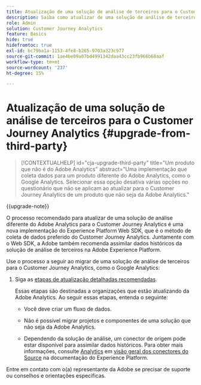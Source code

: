```yaml
---
title: Atualização de uma solução de análise de terceiros para o Customer Journey Analytics
description: Saiba como atualizar de uma solução de análise de terceiros para o Customer Journey Analytics
role: Admin
solution: Customer Journey Analytics
feature: Basics
hide: true
hidefromtoc: true
exl-id: bc79ba1a-1153-4fe8-b265-9703a323c977
source-git-commit: 1ae4be09a07bd4991342daa43cc23fb966b68aaf
workflow-type: tm+mt
source-wordcount: '237'
ht-degree: 15%

---
```


# Atualização de uma solução de análise de terceiros para o Customer Journey Analytics {#upgrade-from-third-party}

<!-- markdownlint-disable MD034 -->

>[!CONTEXTUALHELP]
>id="cja-upgrade-third-party"
>title="Um produto que não é do Adobe Analytics"
>abstract="Uma implementação que coleta dados para um produto diferente do Adobe Analytics, como o Google Analytics. Selecionar essa opção desativa várias opções no questionário que não se aplicam ao atualizar para o Customer Journey Analytics de um produto que não seja da Adobe Analytics."

<!-- markdownlint-enable MD034 -->

{{upgrade-note}}

O processo recomendado para atualizar de uma solução de análise diferente do Adobe Analytics para o Customer Journey Analytics é uma nova implementação do Experience Platform Web SDK, que é o método de coleta de dados preferido do Customer Journey Analytics. Juntamente com o Web SDK, a Adobe também recomenda assimilar dados históricos da solução de análise de terceiros na Adobe Experience Platform.

<!-- After you have enough historical data using the Experience Platform Web SDK and you have fully transitioned to Customer Journey Analytics, the Analytics source connector can be turned off and the Web SDK can be used exclusively. -->

Use o processo a seguir ao migrar de uma solução de análise de terceiros para o Customer Journey Analytics, como o Google Analytics:

1. Siga as [etapas de atualização detalhadas recomendadas](/help/getting-started/cja-upgrade/cja-upgrade-recommendations.md#detailed-recommended-upgrade-steps).

   Essas etapas são destinadas a organizações que estão atualizando da Adobe Analytics. Ao seguir essas etapas, entenda o seguinte:

   * Você deve criar um fluxo de dados.

   * Não é possível migrar projetos e componentes de uma solução que não seja da Adobe Analytics.

   * Dependendo da solução de análise, um conector de origem pode estar disponível para assimilar dados históricos. Para obter mais informações, consulte [Analytics](https://experienceleague.adobe.com/en/docs/experience-platform/sources/home#analytics) em [visão geral dos conectores do Source](https://experienceleague.adobe.com/en/docs/experience-platform/sources/home) na documentação do Experience Platform.


Entre em contato com o(a) representante da Adobe se precisar de suporte ou conselhos e orientações específicas.


